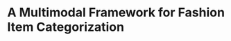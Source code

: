 A Multimodal Framework for Fashion Item Categorization
==========================================================